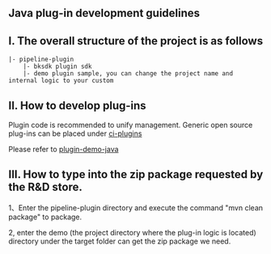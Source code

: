 ## Java plug-in development guidelines

## I. The overall structure of the project is as follows

```text
|- pipeline-plugin
    |- bksdk plugin sdk
    |- demo plugin sample, you can change the project name and internal logic to your custom
```

## II. How to develop plug-ins

Plugin code is recommended to unify management. Generic open source plug-ins can be placed under [ci-plugins](https://github.com/ci-plugins)

Please refer to [plugin-demo-java](https://github.com/ci-plugins/plugin-demo-java)

## III. How to type into the zip package requested by the R&D store.

1、Enter the pipeline-plugin directory and execute the command "mvn clean package" to package.

2, enter the demo (the project directory where the plug-in logic is located) directory under the target folder can get the zip package we need.

